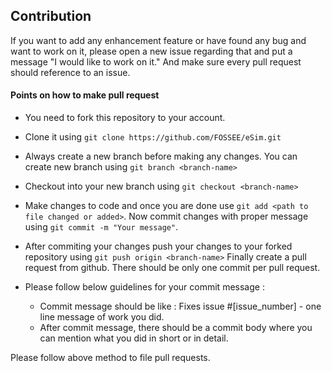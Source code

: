 ## Contribution
If you want to add any enhancement feature or have found any bug and want to work on it, please open a new issue regarding that and put a message "I would like to work on it." And make sure every pull request should reference to an issue.

#### Points on how to make pull request
* You need to fork this repository to your account.  

* Clone it using ``` git clone https://github.com/FOSSEE/eSim.git ```

* Always create a new branch before making any changes. You can create new branch using ```git branch <branch-name> ```

* Checkout into your new branch using ```git checkout <branch-name>```

* Make changes to code and once you are done use ```git add <path to file changed or added>```. Now commit  changes with proper message using ```git commit -m "Your message"```.

* After commiting your changes push your changes to your forked repository using ```git push origin <branch-name>```
Finally create a pull request from github.
There should be only one commit per pull request.


* Please follow below guidelines for your commit message :
  * Commit message should be like : Fixes issue #[issue_number] - one line message of work you did.
  * After commit message, there should be a commit body where you can mention what you did in short or in detail.

Please follow above method to file pull requests.
